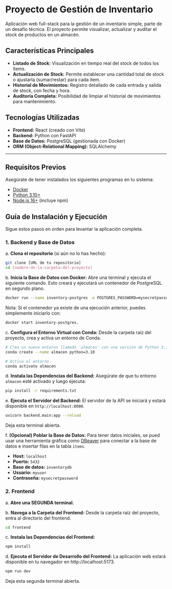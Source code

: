 # Proyecto de Gestión de Inventario

Aplicación web full-stack para la gestión de un inventario simple, parte de un desafío técnica. El proyecto permite visualizar, actualizar y auditar el stock de productos en un almacén.

## Características Principales

*   **Listado de Stock:** Visualización en tiempo real del stock de todos los ítems.
*   **Actualización de Stock:** Permite establecer una cantidad total de stock o ajustarla (sumar/restar) para cada ítem.
*   **Historial de Movimientos:** Registro detallado de cada entrada y salida de stock, con fecha y hora.
*   **Auditoría Completa:** Posibilidad de limpiar el historial de movimientos para mantenimiento.

## Tecnologías Utilizadas

*   **Frontend:** React (creado con Vite)
*   **Backend:** Python con FastAPI
*   **Base de Datos:** PostgreSQL (gestionada con Docker)
*   **ORM (Object-Relational Mapping):** SQLAlchemy

---

## Requisitos Previos

Asegúrate de tener instalados los siguientes programas en tu sistema:
*   [Docker](https://www.docker.com/products/docker-desktop/)
*   [Python 3.10+](https://www.python.org/downloads/)
*   [Node.js 16+](https://nodejs.org/) (incluye npm)

## Guía de Instalación y Ejecución

Sigue estos pasos en orden para levantar la aplicación completa.

### 1. Backend y Base de Datos

a. **Clona el repositorio** (si aún no lo has hecho):
```bash
git clone [URL de tu repositorio]
cd [nombre-de-la-carpeta-del-proyecto]
```
b. **Inicia la Base de Datos con Docker:**
Abre una terminal y ejecuta el siguiente comando. Esto creará y ejecutará un contenedor de PostgreSQL en segundo plano.
```bash
docker run --name inventory-postgres -e POSTGRES_PASSWORD=mysecretpassword -e POSTGRES_USER=myuser -e POSTGRES_DB=inventorydb -p 5432:5432 -d postgres
```
Nota: Si el contenedor ya existe de una ejecución anterior, puedes simplemente iniciarlo con:

```bash
docker start inventory-postgres.
```
c. **Configura el Entorno Virtual con Conda:**
Desde la carpeta raíz del proyecto, crea y activa un entorno de Conda.
```bash
# Crea un nuevo entorno llamado 'almacen' con una versión de Python 3.10 o +
conda create --name almacen python=3.10

# Activa el entorno
conda activate almacen
```
d. **Instala las Dependencias del Backend:**
Asegúrate de que tu entorno `almacen` esté activado y luego ejecuta:
```bash
pip install -r requirements.txt
```
e. **Ejecuta el Servidor del Backend:**
El servidor de la API se iniciará y estará disponible en `http://localhost:8000`.
```bash
uvicorn backend.main:app --reload
```
Deja esta terminal abierta.

f. **(Opcional) Poblar la Base de Datos:**
Para tener datos iniciales, se pued usar una herramienta gráfica como [DBeaver](https://dbeaver.io/) para conectar a la base de datos e insertar filas en la tabla `items`.

*   **Host:** `localhost`
*   **Puerto:** `5432`
*   **Base de datos:** `inventorydb`
*   **Usuario:** `myuser`
*   **Contraseña:** `mysecretpassword`

### 2. Frontend

a. **Abre una SEGUNDA terminal.**

b. **Navega a la Carpeta del Frontend:**
Desde la carpeta raíz del proyecto, entra al directorio del frontend.

```bash
cd frontend
```
c. **Instala las Dependencias del Frontend:**

```bash
npm install
```
d. **Ejecuta el Servidor de Desarrollo del Frontend:**
La aplicación web estará disponible en tu navegador en http://localhost:5173.

```bash
npm run dev
```
Deja esta segunda terminal abierta.


